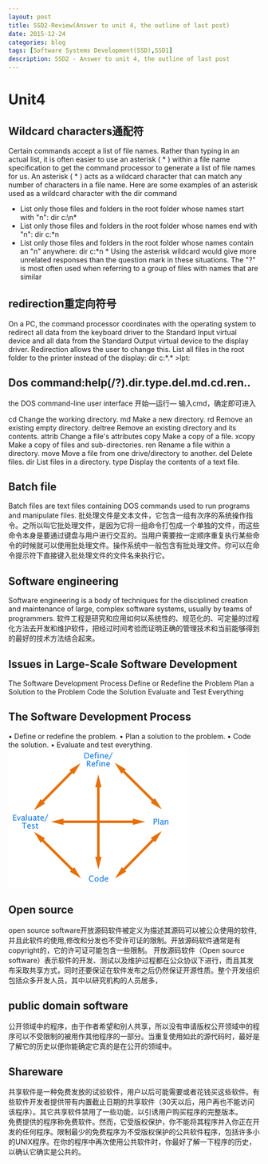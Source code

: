 ```yaml
---
layout: post
title: SSD2-Review(Answer to unit 4, the outline of last post)
date: 2015-12-24
categories: blog
tags: [Software Systems Development(SSD),SSD1]
description: SSD2 - Answer to unit 4, the outline of last post
---
```



# Unit4
## Wildcard characters通配符
Certain commands accept a list of file names. Rather than typing in an actual list, it is often easier to use an asterisk ( * ) within a file name specification to get the command processor to generate a list of file names for us. An asterisk ( * ) acts as a wildcard character that can match any number of characters in a file name.
Here are some examples of an asterisk used as a wildcard character with the dir command
- List only those files and folders in the root folder whose names start with "n":
dir c:\n* 
- List only those files and folders in the root folder whose names end with "n":
dir c:\*n 
- List only those files and folders in the root folder whose names contain an "n" anywhere:
dir c:\*n * 
Using the asterisk wildcard would give more unrelated responses than the question mark in these situations. The "?" is most often used when referring to a group of files with names that are similar
## redirection重定向符号 
On a PC, the command processor coordinates with the operating system to redirect all data from the keyboard driver to the Standard Input virtual device and all data from the Standard Output virtual device to the display driver. Redirection allows the user to change this. 
List all files in the root folder to the printer instead of the display:
dir c:\*.* >lpt: 

## Dos command:help(/?).dir.type.del.md.cd.ren.. 
the DOS command-line user interface 
开始—运行— 输入cmd，确定即可进入

cd	Change the working directory. 
md	Make a new directory.
rd	Remove an existing empty directory. 
deltree	Remove an existing directory and its contents. 
attrib	Change a file's attributes
copy	Make a copy of a file. 
xcopy	Make a copy of files and sub-directories.
ren	Rename a file within a directory.
move	Move a file from one drive/directory to another.
del	Delete files. 
dir	List files in a directory.
type	Display the contents of a text file.

## Batch file
Batch files are text files containing DOS commands used to run programs and manipulate files.
批处理文件是文本文件，它包含一组有次序的系统操作指令。之所以叫它批处理文件，是因为它将一组命令打包成一个单独的文件，而这些命令本身是要通过键盘与用户进行交互的。当用户需要按一定顺序重复执行某些命令的时候就可以使用批处理文件。操作系统中一般包含有批处理文件。你可以在命令提示符下直接键入批处理文件的文件名来执行它。　


## Software engineering
Software engineering is a body of techniques for the disciplined creation and maintenance of large, complex software systems, usually by teams of programmers.
软件工程是研究和应用如何以系统性的、规范化的、可定量的过程化方法去开发和维护软件，把经过时间考验而证明正确的管理技术和当前能够得到的最好的技术方法结合起来。

## Issues in Large-Scale Software Development
The Software Development Process 
Define or Redefine the Problem 
Plan a Solution to the Problem 
Code the Solution 
Evaluate and Test Everything 

## The Software Development Process

•	Define or redefine the problem. 
•	Plan a solution to the problem. 
•	Code the solution. 
•	Evaluate and test everything.
![](https://raw.githubusercontent.com/SophieCXT/blog.io/master/img/WHU/2015-12-24.png)
## Open source
open source software开放源码软件被定义为描述其源码可以被公众使用的软件,并且此软件的使用,修改和分发也不受许可证的限制。开放源码软件通常是有copyright的，它的许可证可能包含一些限制。
开放源码软件（Open source software）表示软件的开发、测试以及维护过程都在公众协议下进行，而且其发布采取共享方式，同时还要保证在软件发布之后仍然保证开源性质。整个开发组织包括众多开发人员，其中以研究机构的人员居多，

## public domain software
公开领域中的程序，由于作者希望和别人共享，所以没有申请版权公开领域中的程序可以不受限制的被用作其他程序的一部分。当重复使用如此的源代码时，最好是了解它的历史以便你能确定它真的是在公开的领域中。 



## Shareware
共享软件是一种免费发放的试验软件，用户以后可能需要或者花钱买这些软件。有些软件开发者提供带有内置截止日期的共享软件（30天以后，用户再也不能访问该程序）。其它共享软件禁用了一些功能，以引诱用户购买程序的完整版本。　　 
免费提供的程序称免费软件。然而，它受版权保护，你不能将其程序并入你正在开发的任何程序。限制最少的免费程序为不受版权保护的公共软件程序，包括许多小的UNIX程序。在你的程序中再次使用公共软件时，你最好了解一下程序的历史，以确认它确实是公共的。


